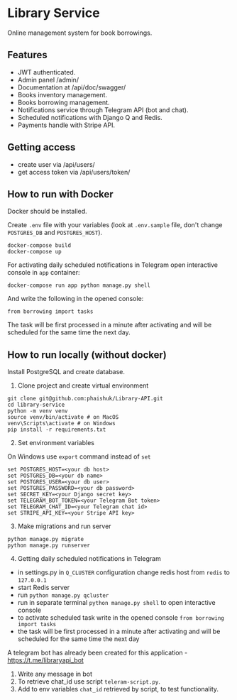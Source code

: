 # Library Service

Online management system for book borrowings.

## Features

* JWT authenticated.
* Admin panel /admin/
* Documentation at /api/doc/swagger/
* Books inventory management.
* Books borrowing management.
* Notifications service through Telegram API (bot and chat).
* Scheduled notifications with Django Q and Redis.
* Payments handle with Stripe API.

## Getting access

* create user via /api/users/
* get access token via /api/users/token/

## How to run with Docker

Docker should be installed.

Create `.env` file with your variables (look at `.env.sample`
file, don't change `POSTGRES_DB` and `POSTGRES_HOST`).

```shell
docker-compose build
docker-compose up
```

For activating daily scheduled notifications in Telegram
open interactive console in `app` container:
```shell
docker-compose run app python manage.py shell
```
And write the following in the opened console:

```shell
from borrowing import tasks
```
The task will be first processed in a minute after activating 
and will be scheduled for the same time the next day.

## How to run locally (without docker)

Install PostgreSQL and create database.

1. Clone project and create virtual environment

```shell
git clone git@github.com:phaishuk/Library-API.git
cd library-service
python -m venv venv
source venv/bin/activate # on MacOS
venv\Scripts\activate # on Windows
pip install -r requirements.txt
```
2. Set environment variables

On Windows use ```export``` command instead of ```set```
```shell
set POSTGRES_HOST=<your db host>
set POSTGRES_DB=<your db name>
set POSTGRES_USER=<your db user>
set POSTGRES_PASSWORD=<your db password>
set SECRET_KEY=<your Django secret key>
set TELEGRAM_BOT_TOKEN=<your Telegram Bot token>
set TELEGRAM_CHAT_ID=<your Telegram chat id>
set STRIPE_API_KEY=<your Stripe API key>
```
3. Make migrations and run server

```shell
python manage.py migrate
python manage.py runserver
```

4. Getting daily scheduled notifications in Telegram

* in settings.py in `Q_CLUSTER` configuration change 
redis host from `redis` to `127.0.0.1`
* start Redis server
* run `python manage.py qcluster`
* run in separate terminal `python manage.py shell`
to open interactive console
* to activate scheduled task write in the opened console 
`from borrowing import tasks` 
* the task will be first processed in a minute after activating 
and will be scheduled for the same time the next day


A telegram bot has already been created for this application - https://t.me/libraryapi_bot 
1. Write any message in bot
2. To retrieve chat_id use script `teleram-script.py`.
3. Add to env variables `chat_id` retrieved by script, to test functionality.
